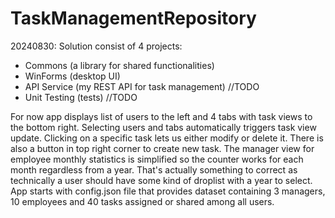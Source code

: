 # TaskManagementRepository
20240830:
Solution consist of 4 projects:
  - Commons (a library for shared functionalities)
  - WinForms (desktop UI)
  - API Service (my REST API for task management) //TODO
  - Unit Testing (tests) //TODO

For now app displays list of users to the left and 4 tabs with task views to the bottom right. Selecting users and tabs automatically triggers task view update. Clicking on a specific task lets us either modify or delete it. There is also a button in top right corner to create new task. The manager view for employee monthly statistics is simplified so the counter works for each month regardless from a year. That's actually something to correct as technically a user should have some kind of droplist with a year to select. App starts with config.json file that provides dataset containing 3 managers, 10 employees and 40 tasks assigned or shared among all users.
